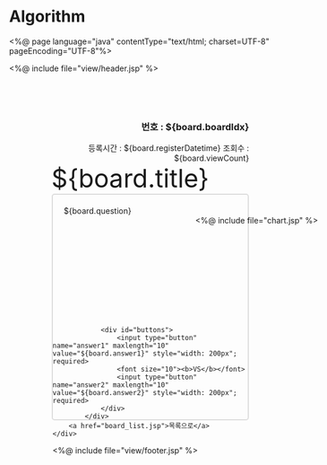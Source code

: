 # Algorithm
<%@ page language="java" contentType="text/html; charset=UTF-8"
    pageEncoding="UTF-8"%>
<!DOCTYPE html>
<style type="text/css">

body {
	margin: 0px;
	position: relative;
	width:100%;
	
}


#wrap{
	padding-top:50px;

}

#id{
	font-size: 20px;
	font-weight: bold;
}

#head{
	float:right;
	text-align:right;
	width:300px;
}

#question{
	position:relative;
	padding-top:20px;
	padding-left:20px;
	height:200px;
	border: none;	
	outline:none;
	margin:0 auto;
	
	
	}	
	
input[name=answer1]{
	background-color: rgb(231, 76, 60);
	}	
	
input[name=answer2]{
	background-color: rgb(46, 204, 113);
	}
	
input[name=answer1], [name=answer2]{
	height:70px;
	border-radius: 5px;
	border : none;	
	font-size : 25px;
	display:inline-block;
	cursor: pointer;
	text-align:center;
    vertical-align:middle;
  	margin : 0 20px;
  	margin-bottom: 20px;
}	

#buttons{
	text-align: center;
	margin-top:100px;
	margin-bottom: 50px;
}

input[type=textarea]{
	height: 70%;
}

#content {
	margin: 0 auto;
	padding: 10px;
	top:50%;
	left:70%;
	width:70%
} 

.table_context {
	box-sizing: content-box;
	height: 400px;
	margin:0 auto;
	border: 2px solid #dddddd;
	border-radius: 5px;  
	position: relative;
}
    	
#viewAndtime{
	display: inline-block;
	text-align: right;
}

#title{
	width:300px;
	display: inline-block;
	text-align:left;
	font-size: 45px;
}

#tolist{
	width:100px;
	text-align: center;
}

a{
	margin-top:10px;
	text-decoration: none;
	color:black;
	font-size: 20px;
	float: right;
}

#chart{
	text-align:center;
	width: 100%;
	margin-left:180px;
	padding:auto auto;	
	
}

</style>
<body>
<%@ include file="view/header.jsp" %>
<form action="boardRegister.do" method="post" style="border:1px soild #ccc" id=content>
	<input type="hidden" name="user_idx" value="${vo.userIdx}">
		<div id="wrap">
           <div id="head">
		       <h3>번호 : ${board.boardIdx}</h3><span id="viewAndtime">등록시간 : ${board.registerDatetime} 조회수 : ${board.viewCount}</span> 
		   </div>    		     
		   <div id="title">
			   	${board.title}
		   </div>   
    		<div class="table_context">
	    		<div id="question">	
	    			${board.question}
	    			<div id="chart">
	    				<%@ include file="chart.jsp" %>
	    			</div>
	    		</div>
	    		
	    		<div id="buttons">
	                <input type="button" name="answer1" maxlength="10" value="${board.answer1}" style="width: 200px"; required>
	                <font size="10"><b>VS</b></font>
	                <input type="button" name="answer2" maxlength="10" value="${board.answer2}" style="width: 200px"; required>
	            </div>
	    	</div>
    	<a href="board_list.jsp">목록으로</a>
    </div>	 
</form>
<%@ include file="view/footer.jsp" %>
</body>
</html>
